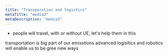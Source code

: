 ```yaml
---
title: "Transporation and logistics"
metaTitle: "media2"
metaDescription: "media3"
---
```


* people will travel, with or without UE, let's help them in this

transportation is big part of our emisstions
advanced logisitics and robotics will enable us to be gree new ways